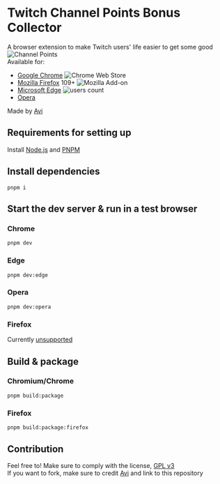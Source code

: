 # Twitch Channel Points Bonus Collector

A browser extension to make Twitch users' life easier to get some
good ![Channel Points](https://user-images.githubusercontent.com/6422804/192149173-027f0941-cf4a-4fe3-b2cb-cbb3beb57a3c.png)  
Available for:

- [Google Chrome](https://chrome.google.com/webstore/detail/kbbdnbaghpcjpdhbjbccadodjejlkkgg) ![Chrome Web Store](https://img.shields.io/chrome-web-store/users/kbbdnbaghpcjpdhbjbccadodjejlkkgg?color=white&label=users&style=flat-square)
- [Mozilla Firefox](https://addons.mozilla.org/en-US/firefox/addon/twitch-cp-bonus-collector)
  109+ ![Mozilla Add-on](https://img.shields.io/amo/users/twitch-cp-bonus-collector?color=white&label=users&style=flat-square)
- [Microsoft Edge](https://microsoftedge.microsoft.com/addons/detail/igneodbpmkniacbglbpphcbnimpelkec) ![users count](https://img.shields.io/badge/dynamic/json?label=users&query=activeInstallCount&style=flat-square&color=white&url=https://microsoftedge.microsoft.com/addons/getproductdetailsbycrxid/igneodbpmkniacbglbpphcbnimpelkec)
- [Opera](https://addons.opera.com/en/extensions/details/twitch-channel-points-bonus-collector)

Made by [Avi](https://avi12.com)

## Requirements for setting up

Install [Node.js](https://nodejs.org) and [PNPM](https://pnpm.io/installation)

## Install dependencies

```shell script
pnpm i
```

## Start the dev server & run in a test browser

### Chrome

```shell
pnpm dev
```

### Edge

```shell
pnpm dev:edge
```

### Opera

```shell
pnpm dev:opera
```

### Firefox

Currently [unsupported](https://github.com/wxt-dev/wxt/issues/230#issuecomment-1806881653)

## Build & package

### Chromium/Chrome

```shell
pnpm build:package
```

### Firefox

```shell
pnpm build:package:firefox
```

## Contribution

Feel free to! Make sure to comply with the
license, [GPL v3](https://github.com/avi12/twitch-cp-bonus-collector/blob/main/LICENSE)  
If you want to fork, make sure to credit [Avi](https://avi12.com) and link to this repository
